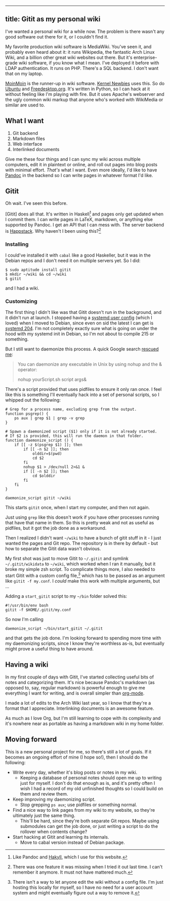 ----
title: Gitit as my personal wiki
----

I've wanted a personal wiki for a while now. The problem is there wasn't any good software out there for it, or I couldn't find it.

My favorite production wiki software is MediaWiki. You've seen it, and probably even heard about it: it runs Wikipedia, the fantastic Arch Linux Wiki, and a billion other great wiki websites out there. But it's enterprise-grade wiki software, if you know what I mean. I've deployed it before with LDAP authentication. It runs on PHP. There's a SQL backend. I don't want that on my laptop.

[MoinMoin](http://moinmo.in/) is the runner-up in wiki software. [Kernel Newbies](http://kernelnewbies.org/) uses this. So do [Ubuntu](https://wiki.ubuntu.com/) and [Freedesktop.org](http://www.freedesktop.org/wiki/). It's written in Python, so I can hack at it without feeling like I'm playing with fire. But it uses Apache's webserver and the ugly common wiki markup that anyone who's worked with WikiMedia or similar are used to.

## What I want

1. Git backend
2. Markdown files
3. Web interface
4. Interlinked documents

Give me these four things and I can sync my wiki across multiple computers, edit it in plaintext or online, and roll out pages into blog posts with minimal effort. *That's* what I want. Even more ideally, I'd like to have [Pandoc](http://johnmacfarlane.net/pandoc/) in the backend so I can write pages in whatever format I'd like.

## Gitit

Oh wait. I've seen this before.

[Gitit] does all that. It's written in Haskell[^haskell] and pages only get updated when I commit them. I can write pages in LaTeX, markdown, or anything else supported by Pandoc. I get an API that I can mess with. The server backend is [Happstack](http://happstack.com/page/view-page-slug/1/happstack). Why haven't I been using this?[^features]

### Installing

I could've installed it with `cabal` like a good Haskeller, but it was in the Debian repos and I don't need it on multiple servers yet. So I did:

```{.bash}
$ sudo aptitude install gitit
$ mkdir ~/wiki && cd ~/wiki
$ gitit
```

and I had a wiki.

### Customizing

The first thing I didn't like was that Gitit doesn't run in the background, and it didn't run at launch. I stopped having a [systemd user config](https://wiki.archlinux.org/index.php/Systemd/User) (which I loved) when I moved to Debian, since even on sid the latest I can get is [systemd 204](https://packages.debian.org/sid/systemd). I'm not completely exactly sure what is going on under the hood with my systemd init in Debian, so I'm not about to compile 215 or something.

But I still want to daemonize this process. A quick Google search [rescued me](http://stackoverflow.com/questions/525247/how-do-i-daemonize-an-arbitrary-script-in-unix):

> You can daemonize any executable in Unix by using nohup and the & operator:
>
>    nohup yourScript.sh script args&

There's a script provided that uses pidfiles to ensure it only ran once. I feel like this is something I'll eventually hack into a set of personal scripts, so I whipped out the following:

```{.bash}
# Grep for a process name, excluding grep from the output.
function psgrep() {
    ps aux | grep $1 | grep -v grep
}

# Spawn a daemonized script ($1) only if it is not already started.
# If $2 is provided, this will run the daemon in that folder.
function daemonize_script () {
    if [[ -z $(psgrep $1) ]]; then
        if [[ -n $2 ]]; then
            olddir=$(pwd)
            cd $2
        fi
        nohup $1 > /dev/null 2>&1 &
        if [[ -n $2 ]]; then
            cd $olddir
        fi
    fi
}

daemonize_script gitit ~/wiki
```

This starts `gitit` once, when I start my computer, and then not again.

Just using `grep` like this doesn't work if you have other processes running that have that name in them. So this is pretty weak and not as useful as pidfiles, but it got the job done as a workaround.

Then I realized I didn't want `~/wiki` to have a bunch of gitit stuff in it - I just wanted the pages and Git repo. The repository is in there by default - but how to separate the Gitit data wasn't obvious.

My first shot was just to move Gitit to `~/.gitit` and symlink `~/.gitit/wikidata` to `~/wiki`, which worked when I ran it manually, but it broke my simple zsh script. To complicate things more, I also needed to start Gitit with a custom config file,[^configfile] which has to be passed as an argument like `gitit -f my.conf`. I *could* make this work with multiple arguments, but ...

Adding a `start_gitit` script to my `~/bin` folder solved this:

```{.bash}
#!/usr/bin/env bash
gitit -f $HOME/.gitit/my.conf
```

So now I'm calling

```{.bash}
daemonize_script ~/bin/start_gitit ~/.gitit
```

and that gets the job done. I'm looking forward to spending more time with my daemonizing scripts, since I know they're worthless as-is, but eventually might prove a useful thing to have around.

## Having a wiki

In my first couple of days with Gitit, I've started collecting useful bits of notes and categorizing them. It's nice because Pandoc's markdown (as opposed to, say, regular markdown) is powerful enough to give me everything I want for writing, and is overall simpler than [org-mode](http://orgmode.org/).

I made a lot of edits to the Arch Wiki last year, so I know that they're a format that I appreciate. Interlinking documents is an awesome feature.

As much as I love Org, but I'm still learning to cope with its complexity and it's nowhere near as portable as having a markdown wiki in my home folder.

## Moving forward

This is a new personal project for me, so there's still a lot of goals. If it becomes an ongoing effort of mine (I hope so!), then I should do the following:

- Write every day, whether it's blog posts or notes in my wiki.
    - Keeping a database of personal notes should open me up to writing just for myself. I don't do that enough as is, and it's pretty often I wish I had a record of my old unfinished thoughts so I could build on them and review them.
- Keep improving my daemonizing script.
    - Stop grepping `ps aux`; use pidfiles or something normal.
- Find a nice way to link pages from my wiki to my website, so they're ultimately just the same thing.
    - This'll be hard, since they're both separate Git repos. Maybe using submodules can get the job done, or just writing a script to do the rollover when contents change?
- Start hacking at Gitit and learning its internals.
    - Move to cabal version instead of Debian package.

[^haskell]: Like Pandoc and [Hakyll](http://jaspervdj.be/hakyll/), which I use for this website.
[^features]: There was one feature it was missing when I tried it out last time. I can't remember it anymore. It must not have mattered much.
[^configfile]: There isn't a way to let anyone edit the wiki without a config file. I'm just hosting this locally for myself, so I have no need for a user account system and might eventually figure out a way to remove it.
